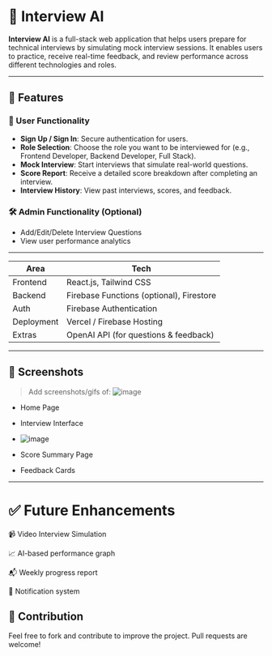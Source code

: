 # 🎯 Interview AI

**Interview AI** is a full-stack web application that helps users prepare for technical interviews by simulating mock interview sessions. It enables users to practice, receive real-time feedback, and review performance across different technologies and roles.

---

## 🚀 Features

### 👤 User Functionality
- **Sign Up / Sign In**: Secure authentication for users.
- **Role Selection**: Choose the role you want to be interviewed for (e.g., Frontend Developer, Backend Developer, Full Stack).
- **Mock Interview**: Start interviews that simulate real-world questions.
- **Score Report**: Receive a detailed score breakdown after completing an interview.
- **Interview History**: View past interviews, scores, and feedback.

### 🛠 Admin Functionality (Optional)
- Add/Edit/Delete Interview Questions
- View user performance analytics

---

| Area       | Tech                                     |
| ---------- | ---------------------------------------- |
| Frontend   | React.js, Tailwind CSS                   |
| Backend    | Firebase Functions (optional), Firestore |
| Auth       | Firebase Authentication                  |
| Deployment | Vercel / Firebase Hosting                |
| Extras     | OpenAI API (for questions & feedback)    |




---

## 📸 Screenshots

> Add screenshots/gifs of:
> ![image](https://github.com/user-attachments/assets/22616e57-ebc2-4462-8522-bfa00248bdd4)

- Home Page
- Interview Interface
- ![image](https://github.com/user-attachments/assets/60a1326e-0cab-43a1-a7ae-d9556b3d9f8c)

- Score Summary Page
- Feedback Cards

---
# ✅ Future Enhancements
📹 Video Interview Simulation

📈 AI-based performance graph

📬 Weekly progress report

🔔 Notification system

## 🙌 Contribution
Feel free to fork and contribute to improve the project. Pull requests are welcome!



